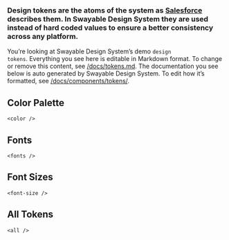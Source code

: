 ### Design tokens are the atoms of the system as [Salesforce](https://www.lightningdesignsystem.com/design-tokens/) describes them. In Swayable Design System they are used instead of hard coded values to ensure a better consistency across any platform.

You’re looking at Swayable Design System’s demo <code>design tokens</code>. Everything you see here is editable in Markdown format. To change or remove this content, see [/docs/tokens.md](https://github.com/swayable/swayable-design-system/blob/master/docs/tokens.md). The documentation you see below is auto generated by Swayable Design System. To edit how it’s formatted, see [/docs/components/tokens/](https://github.com/swayable/swayable-design-system/blob/master/docs/components/tokens).

## Color Palette

```
<color />
```

## Fonts

```
<fonts />
```

## Font Sizes

```
<font-size />
```

## All Tokens

```
<all />
```
